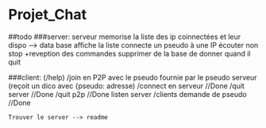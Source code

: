 # Projet_Chat


##todo
   ###server:
        serveur memorise la liste des ip coinnectées et leur dispo --> data base
        affiche la liste
        connecte un pseudo à une IP
        écouter non stop +reveption des commandes
        supprimer de la base de donner quand il quit
        



   ###client:
        (/help)
        /join en P2P avec le pseudo fournie par le pseudo serveur (reçoit un dico avec {pseudo: adresse)
        /connect en serveur      //Done
        /quit server             //Done
        /quit p2p                //Done
        listen server /clients
        demande de pseudo        //Done
        

    Trouver le server --> readme

